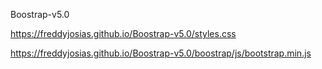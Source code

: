 Boostrap-v5.0

https://freddyjosias.github.io/Boostrap-v5.0/styles.css

https://freddyjosias.github.io/Boostrap-v5.0/boostrap/js/bootstrap.min.js
